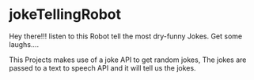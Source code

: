# jokeTellingRobot
Hey there!!! listen to this Robot tell the most dry-funny Jokes. Get some laughs....

This Projects makes use of a joke API to get random jokes, The jokes are passed to a text to speech API and it will tell us the jokes.
